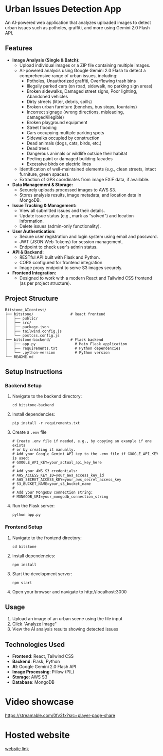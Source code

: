 # Urban Issues Detection App

An AI-powered web application that analyzes uploaded images to detect urban issues such as potholes, graffiti, and more using Gemini 2.0 Flash API.

## Features

- **Image Analysis (Single & Batch):**
  - Upload individual images or a ZIP file containing multiple images.
  - AI-powered analysis using Google Gemini 2.0 Flash to detect a comprehensive range of urban issues, including:
    - Potholes, Unauthorized graffiti, Overflowing trash bins
    - Illegally parked cars (on road, sidewalk, no parking sign areas)
    - Broken sidewalks, Damaged street signs, Poor lighting, Abandoned vehicles
    - Dirty streets (litter, debris, spills)
    - Broken urban furniture (benches, bus stops, fountains)
    - Incorrect signage (wrong directions, misleading, damaged/illegible)
    - Broken playground equipment
    - Street flooding
    - Cars occupying multiple parking spots
    - Sidewalks occupied by construction
    - Dead animals (dogs, cats, birds, etc.)
    - Dead trees
    - Dangerous animals or wildlife outside their habitat
    - Peeling paint or damaged building facades
    - Excessive birds on electric lines
  - Identification of well-maintained elements (e.g., clean streets, intact furniture, green spaces).
  - Extraction of GPS coordinates from image EXIF data, if available.
- **Data Management & Storage:**
  - Securely uploads processed images to AWS S3.
  - Stores analysis results, image metadata, and location data in MongoDB.
- **Issue Tracking & Management:**
  - View all submitted issues and their details.
  - Update issue status (e.g., mark as "solved") and location information.
  - Delete issues (admin-only functionality).
- **User Authentication:**
  - Secure user registration and login system using email and password.
  - JWT (JSON Web Tokens) for session management.
  - Endpoint to check user's admin status.
- **API & Backend:**
  - RESTful API built with Flask and Python.
  - CORS configured for frontend integration.
  - Image proxy endpoint to serve S3 images securely.
- **Frontend Integration:**
  - Designed to work with a modern React and Tailwind CSS frontend (as per project structure).

## Project Structure

```
Bitstone_AIcontest/
├── bitstone/                 # React frontend
│   ├── public/
│   ├── src/
│   ├── package.json
│   ├── tailwind.config.js
│   └── postcss.config.js
├── bitstone-backend/         # Flask backend
│   ├── app.py                  # Main Flask application
│   ├── requirements.txt        # Python dependencies
│   └── .python-version         # Python version
└── README.md
```

## Setup Instructions

### Backend Setup

1. Navigate to the backend directory:
   ```
   cd bitstone-backend
   ```

2. Install dependencies:
   ```
   pip install -r requirements.txt
   ```

3. Create a `.env` file
   ```
   # Create .env file if needed, e.g., by copying an example if one exists
   # or by creating it manually.
   # Add your Google Gemini API key to the .env file if GOOGLE_API_KEY is used:
   # GOOGLE_API_KEY=your_actual_api_key_here
   #
   # Add your AWS S3 credentials:
   # AWS_ACCESS_KEY_ID=your_aws_access_key_id
   # AWS_SECRET_ACCESS_KEY=your_aws_secret_access_key
   # S3_BUCKET_NAME=your_s3_bucket_name
   #
   # Add your MongoDB connection string:
   # MONGODB_URI=your_mongodb_connection_string
   ```
  
5. Run the Flask server:
   ```
   python app.py
   ```

### Frontend Setup

1. Navigate to the frontend directory:
   ```
   cd bitstone
   ```

2. Install dependencies:
   ```
   npm install
   ```

3. Start the development server:
   ```
   npm start
   ```

4. Open your browser and navigate to http://localhost:3000

## Usage

1. Upload an image of an urban scene using the file input
2. Click "Analyze Image"
3. View the AI analysis results showing detected issues

## Technologies Used

- **Frontend**: React, Tailwind CSS
- **Backend**: Flask, Python
- **AI**: Google Gemini 2.0 Flash API
- **Image Processing**: Pillow (PIL)
- **Storage**: AWS S3
- **Database**: MongoDB

# Video showcase
https://streamable.com/0fv3fx?src=player-page-share


# Hosted website 
[website link](https://snaptheissue.xyz/)